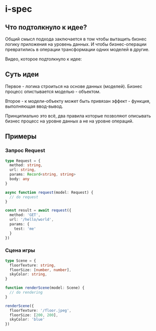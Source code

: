 # i-spec

## Что подтолкнуло к идее?

Общий смысл подхода заключается в том чтобы вытащить бизнес логику
приложения на уровень данных. И чтобы бизнес-операции превратились в операции
трансформации одних моделей в другие.

Видео, которое подтолкнуло к идее:

## Суть идеи

Первое - логика строиться на основе данных (моделей). Бизнес процесс опистывается
моделью - объектом.

Второе - к модели-объекту может быть привязан эффект - функция, выполняющая ввод-вывод.

Принципиально это всё, два правила которые позволяют описывать
бизнес процесс на уровне данных а не на уровне операций.

## Примеры

### Запрос Request

```ts
type Request = {
  method: string,
  url: string,
  params: Record<string, string>
  body: any
}

async function request(model: Request) {
  // do request
}

const result = await request({
  method: 'GET',
  url: '/hello/world',
  params: {
    test: 'me'
  }
})
```

### Сцена игры

```ts
type Scene = {
  floorTexture: string,
  floorSize: [number, number],
  skyColor: string,
}

function renderScene(model: Scene) {
  // do rendering
}

renderScene({
  floorTexture: '/floor.jpeg',
  floorSize: [200, 200],
  skyColor: 'blue'
})
```
